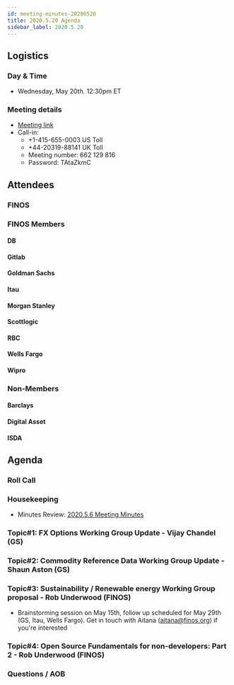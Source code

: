 ```yaml
---
id: meeting-minutes-20200520
title: 2020.5.20 Agenda
sidebar_label: 2020.5.20
---
```


## Logistics 
### Day & Time
* Wednesday, May 20th. 12:30pm ET

### Meeting details

* [Meeting link](https://finos.webex.com/finos/j.php?MTID=m9faeb59f9167a188a0cde9a2209b9447)
* Call-in: 
    * +1-415-655-0003 US Toll
    * +44-20319-88141 UK Toll
    * Meeting number: 662 129 816
    * Password: TAtaZkmC

## Attendees 
### FINOS


### FINOS Members

####  DB

#### Gitlab


#### Goldman Sachs

#### Itau


#### Morgan Stanley


#### Scottlogic


#### RBC


#### Wells Fargo


#### Wipro



### Non-Members

#### Barclays


#### Digital Asset


#### ISDA


## Agenda

### Roll Call

### Housekeeping
* Minutes Review: [2020.5.6 Meeting Minutes](https://github.com/finos/alloy/blob/master/meeting-minutes/pilot-project-meeting-minutes/2020.5.6-pilot-project-minutes.md) 

### Topic#1: FX Options Working Group Update - Vijay Chandel (GS)

### Topic#2: Commodity Reference Data Working Group Update - Shaun Aston (GS)

### Topic#3: Sustainability / Renewable energy Working Group proposal - Rob Underwood (FINOS)
* Brainstorming session on May 15th, follow up scheduled for May 29th (GS, Itau, Wells Fargo). Get in touch with Aitana (aitana@finos.org) if you're interested

### Topic#4: Open Source Fundamentals for non-developers: Part 2 - Rob Underwood (FINOS)

### Questions / AOB
